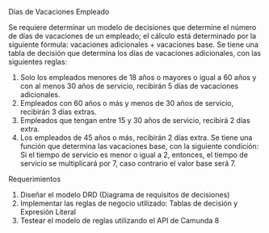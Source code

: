 Días de Vacaciones Empleado

Se requiere determinar un modelo de decisiones que determine el número de días de vacaciones de un empleado; el cálculo está determinado por la siguiente fórmula: vacaciones adicionales + vacaciones base.
Se tiene una tabla de decisión que determina los días de vacaciones adicionales, con las siguientes reglas:
1. Solo los empleados menores de 18 años o mayores o igual a 60 años y con al menos 30 años de servicio, recibirán 5 días de vacaciones adicionales.
2. Empleados con 60 años o más y menos de 30 años de servicio, recibirán 3 días extras.
3. Empleados que tengan entre 15 y 30 años de servicio, recibirá 2 días extra.
4. Los empleados de 45 años o más,  recibirán 2 días extra.
Se tiene una función que determina las vacaciones base, con la siguiente condición: Si el tiempo de servicio es menor o igual a 2, entonces, el tiempo de servicio se multiplicará por 7, caso contrario el valor base será 7.

Requerimientos

1. Diseñar el modelo DRD (Diagrama de requisitos de decisiones)
2. Implementar las reglas de negocio utilizado: Tablas de decisión y Expresión Literal
3. Testear el modelo de reglas utilizando el API de Camunda 8

